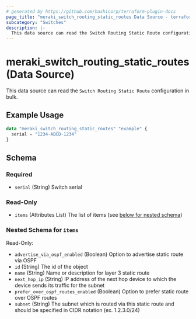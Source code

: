 ```yaml
---
# generated by https://github.com/hashicorp/terraform-plugin-docs
page_title: "meraki_switch_routing_static_routes Data Source - terraform-provider-meraki"
subcategory: "Switches"
description: |-
  This data source can read the Switch Routing Static Route configuration in bulk.
---
```


# meraki_switch_routing_static_routes (Data Source)

This data source can read the `Switch Routing Static Route` configuration in bulk.

## Example Usage

```terraform
data "meraki_switch_routing_static_routes" "example" {
  serial = "1234-ABCD-1234"
}
```

<!-- schema generated by tfplugindocs -->
## Schema

### Required

- `serial` (String) Switch serial

### Read-Only

- `items` (Attributes List) The list of items (see [below for nested schema](#nestedatt--items))

<a id="nestedatt--items"></a>
### Nested Schema for `items`

Read-Only:

- `advertise_via_ospf_enabled` (Boolean) Option to advertise static route via OSPF
- `id` (String) The id of the object
- `name` (String) Name or description for layer 3 static route
- `next_hop_ip` (String) IP address of the next hop device to which the device sends its traffic for the subnet
- `prefer_over_ospf_routes_enabled` (Boolean) Option to prefer static route over OSPF routes
- `subnet` (String) The subnet which is routed via this static route and should be specified in CIDR notation (ex. 1.2.3.0/24)
